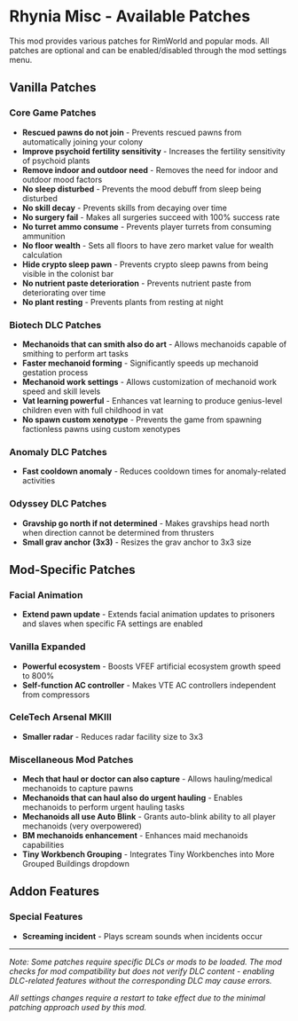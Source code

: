 # Rhynia Misc - Available Patches

This mod provides various patches for RimWorld and popular mods. All patches are optional and can be enabled/disabled through the mod settings menu.

## Vanilla Patches

### Core Game Patches

- **Rescued pawns do not join** - Prevents rescued pawns from automatically joining your colony
- **Improve psychoid fertility sensitivity** - Increases the fertility sensitivity of psychoid plants
- **Remove indoor and outdoor need** - Removes the need for indoor and outdoor mood factors
- **No sleep disturbed** - Prevents the mood debuff from sleep being disturbed
- **No skill decay** - Prevents skills from decaying over time
- **No surgery fail** - Makes all surgeries succeed with 100% success rate
- **No turret ammo consume** - Prevents player turrets from consuming ammunition
- **No floor wealth** - Sets all floors to have zero market value for wealth calculation
- **Hide crypto sleep pawn** - Prevents crypto sleep pawns from being visible in the colonist bar
- **No nutrient paste deterioration** - Prevents nutrient paste from deteriorating over time
- **No plant resting** - Prevents plants from resting at night

### Biotech DLC Patches

- **Mechanoids that can smith also do art** - Allows mechanoids capable of smithing to perform art tasks
- **Faster mechanoid forming** - Significantly speeds up mechanoid gestation process
- **Mechanoid work settings** - Allows customization of mechanoid work speed and skill levels
- **Vat learning powerful** - Enhances vat learning to produce genius-level children even with full childhood in vat
- **No spawn custom xenotype** - Prevents the game from spawning factionless pawns using custom xenotypes

### Anomaly DLC Patches

- **Fast cooldown anomaly** - Reduces cooldown times for anomaly-related activities

### Odyssey DLC Patches

- **Gravship go north if not determined** - Makes gravships head north when direction cannot be determined from thrusters
- **Small grav anchor (3x3)** - Resizes the grav anchor to 3x3 size

## Mod-Specific Patches

### Facial Animation

- **Extend pawn update** - Extends facial animation updates to prisoners and slaves when specific FA settings are enabled

### Vanilla Expanded

- **Powerful ecosystem** - Boosts VFEF artificial ecosystem growth speed to 800%
- **Self-function AC controller** - Makes VTE AC controllers independent from compressors

### CeleTech Arsenal MKIII

- **Smaller radar** - Reduces radar facility size to 3x3

### Miscellaneous Mod Patches

- **Mech that haul or doctor can also capture** - Allows hauling/medical mechanoids to capture pawns
- **Mechanoids that can haul also do urgent hauling** - Enables mechanoids to perform urgent hauling tasks
- **Mechanoids all use Auto Blink** - Grants auto-blink ability to all player mechanoids (very overpowered)
- **BM mechanoids enhancement** - Enhances maid mechanoids capabilities
- **Tiny Workbench Grouping** - Integrates Tiny Workbenches into More Grouped Buildings dropdown

## Addon Features

### Special Features

- **Screaming incident** - Plays scream sounds when incidents occur

---

_Note: Some patches require specific DLCs or mods to be loaded. The mod checks for mod compatibility but does not verify DLC content - enabling DLC-related features without the corresponding DLC may cause errors._

_All settings changes require a restart to take effect due to the minimal patching approach used by this mod._
